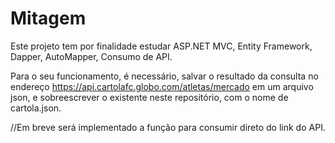 # Mitagem 
Este projeto tem por finalidade estudar ASP.NET MVC, Entity Framework, Dapper, AutoMapper, Consumo de API.

Para o seu funcionamento, é necessário, salvar o resultado da consulta no endereço https://api.cartolafc.globo.com/atletas/mercado em um arquivo json, e sobreescrever o existente neste repositório, com o nome de cartola.json.

//Em breve será implementado a função para consumir direto do link do API.

